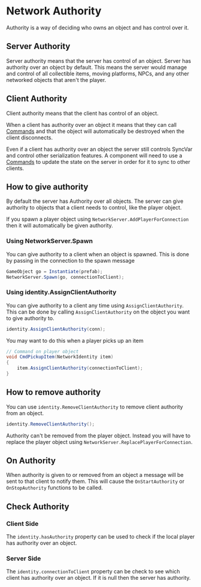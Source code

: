 # Network Authority

Authority is a way of deciding who owns an object and has control over it. 


## Server Authority

Server authority means that the server has control of an object. Server has authority over an object by default. This means the server would manage and control of all collectible items, moving platforms, NPCs, and any other networked objects that aren't the player.

## Client Authority

Client authority means that the client has control of an object. 

When a client has authority over an object it means that they can call [Commands](Communications/RemoteActions.md) and that the object will automatically be destroyed when the client disconnects.

Even if a client has authority over an object the server still controls SyncVar and control other serialization features. A component will need to use a [Commands](Communications/RemoteActions.md) to update the state on the server in order for it to sync to other clients.


## How to give authority

By default the server has Authority over all objects. The server can give authority to objects that a client needs to control, like the player object. 

If you spawn a player object using `NetworkServer.AddPlayerForConnection` then it will automatically be given authority.


### Using NetworkServer.Spawn

You can give authority to a client when an object is spawned. This is done by passing in the connection to the spawn message
```cs
GameObject go = Instantiate(prefab);
NetworkServer.Spawn(go, connectionToClient);
```

### Using identity.AssignClientAuthority

You can give authority to a client any time using `AssignClientAuthority`. This can be done by calling `AssignClientAuthority` on the object you want to give authority to.
```cs
identity.AssignClientAuthority(conn);
```

You may want to do this when a player picks up an item

```cs
// Command on player object
void CmdPickupItem(NetworkIdentity item)
{
    item.AssignClientAuthority(connectionToClient); 
}
```

## How to remove authority

You can use `identity.RemoveClientAuthority` to remove client authority from an object. 

```cs
identity.RemoveClientAuthority();
```

Authority can't be removed from the player object. Instead you will have to replace the player object using `NetworkServer.ReplacePlayerForConnection`.


## On Authority

When authority is given to or removed from an object a message will be sent to that client to notify them. This will cause the `OnStartAuthority` or `OnStopAuthority` functions to be called. 


## Check Authority

### Client Side

The `identity.hasAuthority` property can be used to check if the local player has authority over an object.

### Server Side

The `identity.connectionToClient` property can be check to see which client has authority over an object. If it is null then the server has authority.

